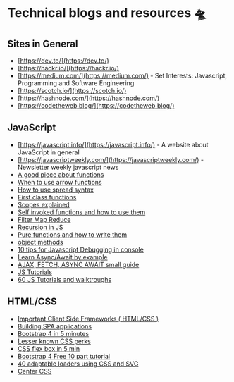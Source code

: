 # Technical blogs and resources  🛸

## Sites in General  
* [https://dev.to/](https://dev.to/)
* [https://hackr.io/](https://hackr.io/)
* [https://medium.com/](https://medium.com/) - Set Interests: Javascript, Programming and Software Engineering
* [https://scotch.io/](https://scotch.io/)
* [https://hashnode.com/](https://hashnode.com/)
* [https://codetheweb.blog/](https://codetheweb.blog/)
## JavaScript
* [https://javascript.info/](https://javascript.info/) - A website about JavaScript in general
* [https://javascriptweekly.com/](https://javascriptweekly.com/) - Newsletter weekly javascript news 
* [A good piece about functions](https://dev.to/howtocodejs/an-overview-of-javascript-functions-47id?utm_source=digest_mailer&utm_medium=email&utm_campaign=digest_email)
* [When to use arrow functions](https://medium.freecodecamp.org/when-and-why-you-should-use-es6-arrow-functions-and-when-you-shouldnt-3d851d7f0b26)
* [How to use spread syntax](https://codeburst.io/javascript-es6-the-spread-syntax-f5c35525f754)
* [First class functions](https://medium.freecodecamp.org/discover-the-power-of-first-class-functions-fd0d7b599b69)
* [Scopes explained](https://andy-carter.com/blog/variable-scope-in-modern-javascript)
* [Self invoked functions and how to use them](https://idiallo.com/javascript/self-invoking-anonymous-function)
* [Filter Map Reduce](https://scotch.io/tutorials/list-processing-with-map-filter-and-reduce)
* [Recursion in JS](https://medium.freecodecamp.org/recursion-in-javascript-1608032c7a1f)
* [Pure functions and how to write them](https://blog.bitsrc.io/understanding-javascript-mutation-and-pure-functions-7231cc2180d3)
* [object methods](https://www.digitalocean.com/community/tutorials/how-to-use-object-methods-in-javascript)
* [10 tips for Javascript Debugging in console](https://medium.com/appsflyer/10-tips-for-javascript-debugging-like-a-pro-with-console-7140027eb5f6)
* [Learn Async/Await by example](https://codeburst.io/javascript-es-2017-learn-async-await-by-example-48acc58bad65)
* [AJAX, FETCH, ASYNC AWAIT small guide](https://dev.to/bjhaid_93/beginners-guide-to-fetching-data-with-ajax-fetch-api--asyncawait-3m1l?utm_source=digest_mailer&utm_medium=email&utm_campaign=digest_email)
* [JS Tutorials](https://codeburst.io/60-javascript-tutorials-walkthroughs-cb315cc1947e)
* [60 JS Tutorials and walktroughs](https://codeburst.io/60-javascript-tutorials-walkthroughs-cb315cc1947e)
## HTML/CSS
* [Important Client Side Frameworks ( HTML/CSS )](https://www.quora.com/What-are-the-most-important-client-side-HTML5-CSS-JavaScript-libraries-and-why/answer/Mikko-Tikkanen)
* [Building SPA applications](https://hackernoon.com/architecting-single-page-applications-b842ea633c2e)
* [Bootstrap 4 in 5 minutes](https://medium.freecodecamp.org/learn-bootstrap-4-in-5-minutes-da94728efe41)
* [Lesser known CSS perks](https://medium.com/@peedutuisk/lesser-known-css-quirks-oddities-and-advanced-tips-css-is-awesome-8ee3d16295bb)
* [CSS flex box in 5 min](https://medium.com/@jillplatts/6-minute-beginners-guide-to-css-flexbox-527b3ff3480b)
* [Bootstrap 4 Free 10 part tutorial](https://medium.freecodecamp.org/want-to-learn-bootstrap-4-heres-our-free-10-part-course-happy-easter-35c004dc45a4)
* [40 adaptable loaders using CSS and SVG](https://www.robsimpson.me/tutorials/inline-svg-progress-loaders/?utm_source=Code+The+Web&utm_campaign=376cd21154-code-the-web-weekly-5&utm_medium=email&utm_term=0_09a7df3673-376cd21154-199419665)
* [Center CSS](https://flaviocopes.com/css-centering/?utm_source=Code+The+Web&utm_campaign=63e98a00d9-code-the-web-weekly-7&utm_medium=email&utm_term=0_09a7df3673-63e98a00d9-199419665)
